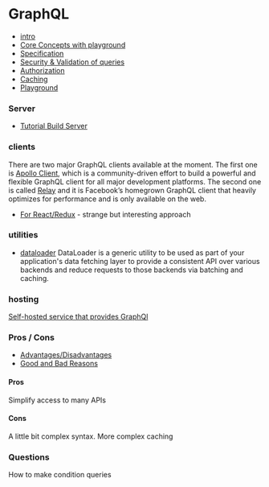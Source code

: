 # GraphQL

- [intro](https://www.howtographql.com/basics/0-introduction/)
- [Core Concepts with playground](https://www.howtographql.com/basics/2-core-concepts/)
- [Specification](https://facebook.github.io/graphql/)
- [Security & Validation of queries](https://www.howtographql.com/advanced/4-security/)
- [Authorization](https://graphql.org/learn/authorization/)
- [Caching](https://graphql.org/learn/caching/)
- [Playground](https://github.com/prisma/graphql-playground)

### Server
- [Tutorial Build Server](https://blog.apollographql.com/tutorial-building-a-graphql-server-cddaa023c035)

### clients
There are two major GraphQL clients available at the moment. The first one is [Apollo Client](https://github.com/apollographql/apollo-client), which is a community-driven effort to build a powerful and flexible GraphQL client for all major development platforms. The second one is called [Relay](https://facebook.github.io/relay/) and it is Facebook’s homegrown GraphQL client that heavily optimizes for performance and is only available on the web.

- [For React/Redux](https://blog.apollographql.com/apollo-client-graphql-with-react-and-redux-49b35d0f2641) - strange but interesting approach 

### utilities
- [dataloader](https://github.com/facebook/dataloader) DataLoader is a generic utility to be used as part of your application's data fetching layer to provide a consistent API over various backends and reduce requests to those backends via batching and caching.
  

### hosting
[Self-hosted service that provides GraphQl](https://www.graph.cool/)

### Pros / Cons

- [Advantages/Disadvantages](https://www.robinwieruch.de/why-graphql-advantages-disadvantages-alternatives/)
- [Good and Bad Reasons](https://honest.engineering/posts/why-use-graphql-good-and-bad-reasons)

#### Pros

Simplify access to many APIs

#### Cons

A little bit complex syntax.
More complex caching

### Questions

How to make condition queries